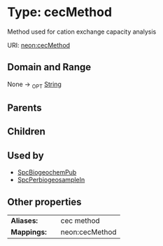 
# Type: cecMethod


Method used for cation exchange capacity analysis

URI: [neon:cecMethod](https://data.neonscience.org/cecMethod)


## Domain and Range

None ->  <sub>OPT</sub> [String](types/String.md)

## Parents


## Children


## Used by

 * [SpcBiogeochemPub](SpcBiogeochemPub.md)
 * [SpcPerbiogeosampleIn](SpcPerbiogeosampleIn.md)

## Other properties

|  |  |  |
| --- | --- | --- |
| **Aliases:** | | cec method |
| **Mappings:** | | neon:cecMethod |

